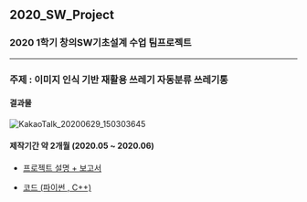 ## 2020_SW_Project

### 2020 1학기 창의SW기초설계 수업 팀프로젝트 

<hr>

### 주제 : 이미지 인식 기반 재활용 쓰레기 자동분류 쓰레기통

#### 결과물 
![KakaoTalk_20200629_150303645](https://user-images.githubusercontent.com/53388557/85978475-caf19480-ba19-11ea-9018-32c00926939a.gif)

#### 제작기간 약 2개월 (2020.05 ~ 2020.06)

- [프로젝트 설명 + 보고서] 

- [코드 (파이썬 , C++)]




[프로젝트 설명 + 보고서]:
https://github.com/GHooN99/2020_SW_Project/tree/master/%ED%94%84%EB%A1%9C%EC%A0%9D%ED%8A%B8%EC%A7%84%ED%96%89_%EB%B3%B4%EA%B3%A0%EC%84%9C

[코드 (파이썬 , C++)]:
https://github.com/GHooN99/2020_SW_Project/tree/master/%EC%BD%94%EB%93%9C

